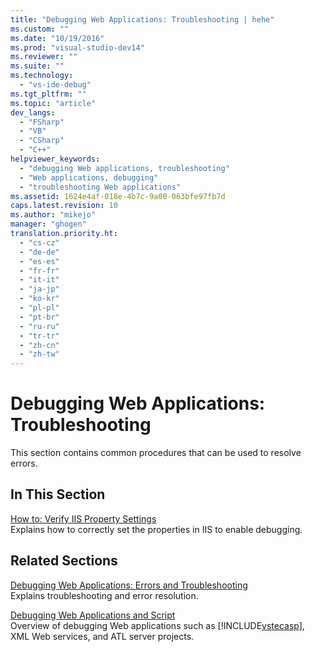 ```yaml
---
title: "Debugging Web Applications: Troubleshooting | hehe"
ms.custom: ""
ms.date: "10/19/2016"
ms.prod: "visual-studio-dev14"
ms.reviewer: ""
ms.suite: ""
ms.technology: 
  - "vs-ide-debug"
ms.tgt_pltfrm: ""
ms.topic: "article"
dev_langs: 
  - "FSharp"
  - "VB"
  - "CSharp"
  - "C++"
helpviewer_keywords: 
  - "debugging Web applications, troubleshooting"
  - "Web applications, debugging"
  - "troubleshooting Web applications"
ms.assetid: 1624e4af-018e-4b7c-9a00-063bfe97fb7d
caps.latest.revision: 10
ms.author: "mikejo"
manager: "ghogen"
translation.priority.ht: 
  - "cs-cz"
  - "de-de"
  - "es-es"
  - "fr-fr"
  - "it-it"
  - "ja-jp"
  - "ko-kr"
  - "pl-pl"
  - "pt-br"
  - "ru-ru"
  - "tr-tr"
  - "zh-cn"
  - "zh-tw"
---
```

# Debugging Web Applications: Troubleshooting
This section contains common procedures that can be used to resolve errors.  
  
## In This Section  
 [How to: Verify IIS Property Settings](../debugger/how-to--verify-iis-property-settings.md)  
 Explains how to correctly set the properties in IIS to enable debugging.  
  
## Related Sections  
 [Debugging Web Applications: Errors and Troubleshooting](../debugger/debugging-web-applications--errors-and-troubleshooting.md)  
 Explains troubleshooting and error resolution.  
  
 [Debugging Web Applications and Script](../debugger/debugging-web-applications-and-script.md)  
 Overview of debugging Web applications such as [!INCLUDE[vstecasp](../code-quality/includes/vstecasp_md.md)], XML Web services, and ATL server projects.